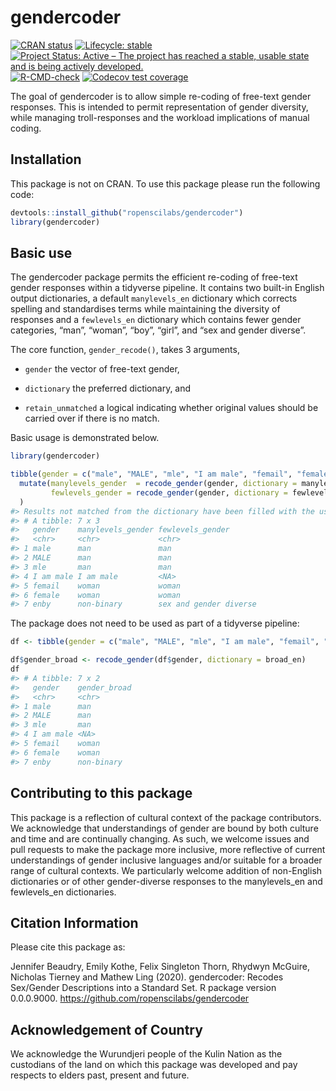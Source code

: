 
<!-- README.md is generated from README.Rmd. Please edit that file -->

# gendercoder

<!-- badges: start -->

[![CRAN
status](https://www.r-pkg.org/badges/version/gendercoder)](https://CRAN.R-project.org/package=gendercoder)
[![Lifecycle:
stable](https://img.shields.io/badge/lifecycle-stable-brightgreen.svg)](https://lifecycle.r-lib.org/articles/stages.html#stable)
[![Project Status: Active – The project has reached a stable, usable
state and is being actively
developed.](https://www.repostatus.org/badges/latest/active.svg)](https://www.repostatus.org/#active)
[![R-CMD-check](https://github.com/ropenscilabs/gendercoder/workflows/R-CMD-check/badge.svg)](https://github.com/ropenscilabs/gendercoder/actions)
[![Codecov test
coverage](https://codecov.io/gh/ropenscilabs/gendercoder/branch/master/graph/badge.svg)](https://codecov.io/gh/ropenscilabs/gendercoder?branch=master)
<!-- badges: end -->

The goal of gendercoder is to allow simple re-coding of free-text gender
responses. This is intended to permit representation of gender
diversity, while managing troll-responses and the workload implications
of manual coding.

## Installation

This package is not on CRAN. To use this package please run the
following code:

``` r
devtools::install_github("ropenscilabs/gendercoder")
library(gendercoder)
```

## Basic use

The gendercoder package permits the efficient re-coding of free-text
gender responses within a tidyverse pipeline. It contains two built-in
English output dictionaries, a default `manylevels_en` dictionary which
corrects spelling and standardises terms while maintaining the diversity
of responses and a `fewlevels_en` dictionary which contains fewer gender
categories, “man”, “woman”, “boy”, “girl”, and “sex and gender diverse”.

The core function, `gender_recode()`, takes 3 arguments,

-   `gender` the vector of free-text gender,

-   `dictionary` the preferred dictionary, and

-   `retain_unmatched` a logical indicating whether original values
    should be carried over if there is no match.

Basic usage is demonstrated below.

``` r
library(gendercoder)

tibble(gender = c("male", "MALE", "mle", "I am male", "femail", "female", "enby")) %>% 
  mutate(manylevels_gender  = recode_gender(gender, dictionary = manylevels_en, retain_unmatched = TRUE),
         fewlevels_gender = recode_gender(gender, dictionary = fewlevels_en, retain_unmatched = FALSE)
  )
#> Results not matched from the dictionary have been filled with the user inputted values
#> # A tibble: 7 x 3
#>   gender    manylevels_gender fewlevels_gender      
#>   <chr>     <chr>             <chr>                 
#> 1 male      man               man                   
#> 2 MALE      man               man                   
#> 3 mle       man               man                   
#> 4 I am male I am male         <NA>                  
#> 5 femail    woman             woman                 
#> 6 female    woman             woman                 
#> 7 enby      non-binary        sex and gender diverse
```

The package does not need to be used as part of a tidyverse pipeline:

``` r
df <- tibble(gender = c("male", "MALE", "mle", "I am male", "femail", "female", "enby")) 

df$gender_broad <- recode_gender(df$gender, dictionary = broad_en)
df
#> # A tibble: 7 x 2
#>   gender    gender_broad
#>   <chr>     <chr>       
#> 1 male      man         
#> 2 MALE      man         
#> 3 mle       man         
#> 4 I am male <NA>        
#> 5 femail    woman       
#> 6 female    woman       
#> 7 enby      non-binary
```

## Contributing to this package

This package is a reflection of cultural context of the package
contributors. We acknowledge that understandings of gender are bound by
both culture and time and are continually changing. As such, we welcome
issues and pull requests to make the package more inclusive, more
reflective of current understandings of gender inclusive languages
and/or suitable for a broader range of cultural contexts. We
particularly welcome addition of non-English dictionaries or of other
gender-diverse responses to the manylevels\_en and fewlevels\_en
dictionaries.

## Citation Information

Please cite this package as:

Jennifer Beaudry, Emily Kothe, Felix Singleton Thorn, Rhydwyn McGuire,
Nicholas Tierney and Mathew Ling (2020). gendercoder: Recodes Sex/Gender
Descriptions into a Standard Set. R package version 0.0.0.9000.
<https://github.com/ropenscilabs/gendercoder>

## Acknowledgement of Country

We acknowledge the Wurundjeri people of the Kulin Nation as the
custodians of the land on which this package was developed and pay
respects to elders past, present and future.
